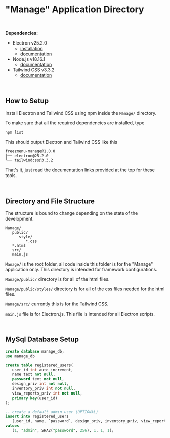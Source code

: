 # "Manage" Application Directory

<br>

**Dependencies:**

* Electron v25.2.0
   * [installation](https://releases.electronjs.org/release/v25.2.0)
   * [documentation](https://www.electronjs.org/docs/latest/)
* Node.js v18.16.1
   * [documentation](https://nodejs.org/dist/latest-v18.x/docs/api/documentation.html)
* Tailwind CSS v3.3.2
   * [documentation](https://tailwindcss.com/docs/installation)

<br>

## How to Setup

Install Electron and Tailwind CSS using npm inside the ```Manage/``` directory.

To make sure that all the required dependencies are installed, type
```bash
npm list
```

This should output Electron and Tailwind CSS like this
```bash
freezmenu-manage@1.0.0
├── electron@25.2.0
└── tailwindcss@3.3.2
```

That's it, just read the documentation links provided at the top for these tools.

<br>

## Directory and File Structure

The structure is bound to change depending on the state of the development.

```
Manage/
   public/
      style/
         *.css
   *.html
   src/
   main.js
```

```Manage/``` is the root folder, all code inside this folder is for the "Manage" application
only. This directory is intended for framework configurations.

```Manage/public/``` directory is for all of the html files.

```Manage/public/styles/``` directory is for all of the css files needed for the html
files.

```Manage/src/``` currently this is for the Tailwind CSS.

```main.js``` file is for Electron.js. This file is intended for all Electron scripts.

<br>

## MySql Database Setup
```sql
create database manage_db;
use manage_db

create table registered_users(
   user_id int auto_increment,
   name text not null,
   password text not null,
   design_priv int not null,
   inventory_priv int not null,
   view_reports_priv int not null,
   primary key(user_id)
);

-- create a default admin user (OPTIONAL)
insert into registered_users
   (user_id, name, `password`, design_priv, inventory_priv, view_reports_priv)
values
   (1, "admin", SHA2("password", 256), 1, 1, 1);

```
